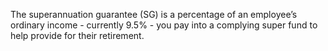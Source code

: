The superannuation guarantee (SG) is a percentage of an employee’s ordinary income - currently 9.5% - you pay into a complying super fund to help provide for their retirement.
